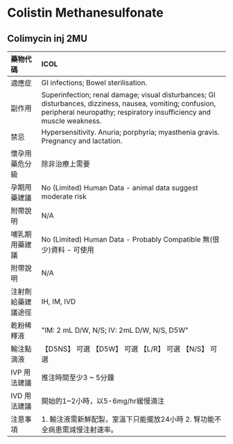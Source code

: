 # Colistin Methanesulfonate

## Colimycin inj 2MU

| 藥物代碼 | ICOL |
| :--- | :--- |
| 適應症 | GI infections; Bowel sterilisation. |
| 副作用 | Superinfection; renal damage; visual disturbances; GI disturbances, dizziness, nausea, vomiting; confusion, peripheral neuropathy; respiratory insufficiency and muscle weakness. |
| 禁忌 | Hypersensitivity. Anuria; porphyria; myasthenia gravis. Pregnancy and lactation. |
| 懷孕用藥危分級 | 除非治療上需要 |
| 孕期用藥建議 | No \(Limited\) Human Data - animal data suggest moderate risk |
| 附帶說明 | N/A |
| 哺乳期用藥建議 | No \(Limited\) Human Data - Probably Compatible 無\(很少\)資料 - 可使用 |
| 附帶說明 | N/A |
| 注射劑給藥建議途徑 | IH, IM, IVD |
| 乾粉稀釋液 | "IM: 2 mL D/W, N/S; IV: 2mL D/W, N/S, D5W" |
| 輸注點滴液 | 【D5NS】 可選  【D5W】 可選  【L/R】 可選  【N/S】 可選 |
| IVP 用法建議 | 推注時間至少3 ~ 5分鐘 |
| IVD 用法建議 | 開始的1~2小時，以5-6mg/hr緩慢滴注 |
| 注意事項 | 1. 輸注液需新鮮配製，室溫下只能擺放24小時 2. 腎功能不全病患需減慢注射速率。 |

